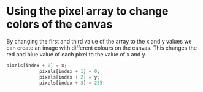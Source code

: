 # Using the pixel array to change colors of the canvas

By changing the first and third value of the array to the x and y values we can create an image with different colours on the canvas. This 
changes the red and blue value of each pixel to the value of x and y.
```js
pixels[index + 0] = x;
            pixels[index + 1] = 0;
            pixels[index + 2] = y;
            pixels[index + 3] = 255;
```
